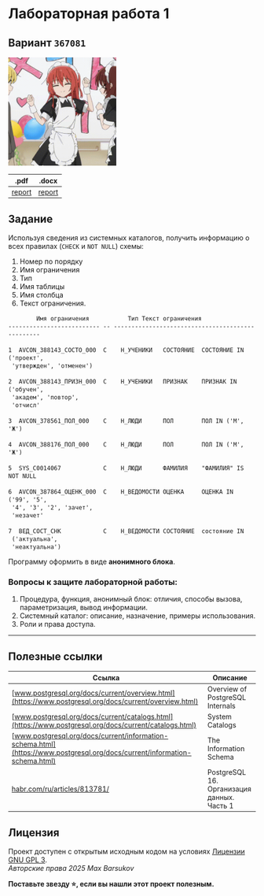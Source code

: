 # Лабораторная работа 1

## Вариант `367081`

<img alt="Kita Ikuyo" src="https://github.com/maxbarsukov/itmo/blob/master/.docs/kita-ikuyo.gif" height="220">


|.pdf|.docx|
|-|-|
| [report](./docs/report.pdf) | [report](./docs/report.docx) |

## Задание

Используя сведения из системных каталогов, получить информацию о всех правилах (`CHECK` и `NOT NULL`) схемы:
1. Номер по порядку
2. Имя ограничения
3. Тип
4. Имя таблицы
5. Имя столбца
6. Текст ограничения.

```
        Имя ограничения           Тип Текст ограничения
-------------------------- -- -------------------------------------------------

1  AVCON_388143_СОСТО_000  C    Н_УЧЕНИКИ   СОСТОЯНИЕ  СОСТОЯНИЕ IN ('проект',
 'утвержден', 'отменен')

2  AVCON_388143_ПРИЗН_000  C    Н_УЧЕНИКИ   ПРИЗНАК    ПРИЗНАК IN ('обучен',
 'академ', 'повтор',
 'отчисл'

3  AVCON_378561_ПОЛ_000    C    Н_ЛЮДИ      ПОЛ        ПОЛ IN ('М', 'Ж')

4  AVCON_388176_ПОЛ_000    C    Н_ЛЮДИ      ПОЛ        ПОЛ IN ('М', 'Ж')

5  SYS_C0014067            C    Н_ЛЮДИ      ФАМИЛИЯ    "ФАМИЛИЯ" IS NOT NULL

6  AVCON_387864_ОЦЕНК_000  C    Н_ВЕДОМОСТИ ОЦЕНКА     ОЦЕНКА IN ('99', '5',
 '4', '3', '2', 'зачет',
 'незачет'

7  ВЕД_СОСТ_CHK            C    Н_ВЕДОМОСТИ СОСТОЯНИЕ  состояние IN
 ('актуальна',
 'неактуальна')
```

Программу оформить в виде **анонимного блока**.

### Вопросы к защите лабораторной работы:

1. Процедура, функция, анонимный блок: отличия, способы вызова, параметризация, вывод информации.
2. Системный каталог: описание, назначение, примеры использования.
3. Роли и права доступа.

---

## Полезные ссылки

| Ссылка | Описание |
| --- | --- |
| [www.postgresql.org/docs/current/overview.html](https://www.postgresql.org/docs/current/overview.html) | Overview of PostgreSQL Internals |
| [www.postgresql.org/docs/current/catalogs.html](https://www.postgresql.org/docs/current/catalogs.html) | System Catalogs |
| [www.postgresql.org/docs/current/information-schema.html](https://www.postgresql.org/docs/current/information-schema.html) | The Information Schema |
| [habr.com/ru/articles/813781/](https://habr.com/ru/articles/813781/) | PostgreSQL 16. Организация данных. Часть 1 |

## Лицензия <a name="license"></a>

Проект доступен с открытым исходным кодом на условиях [Лицензии GNU GPL 3](https://opensource.org/license/gpl-3-0/). \
*Авторские права 2025 Max Barsukov*

**Поставьте звезду :star:, если вы нашли этот проект полезным.**

